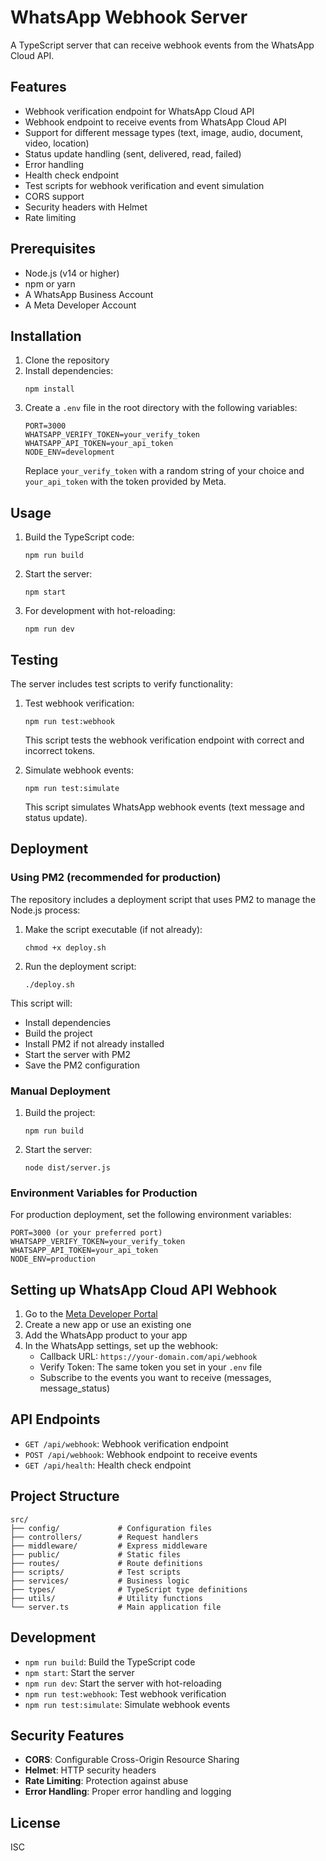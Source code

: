 # WhatsApp Webhook Server

A TypeScript server that can receive webhook events from the WhatsApp Cloud API.

## Features

- Webhook verification endpoint for WhatsApp Cloud API
- Webhook endpoint to receive events from WhatsApp Cloud API
- Support for different message types (text, image, audio, document, video, location)
- Status update handling (sent, delivered, read, failed)
- Error handling
- Health check endpoint
- Test scripts for webhook verification and event simulation
- CORS support
- Security headers with Helmet
- Rate limiting

## Prerequisites

- Node.js (v14 or higher)
- npm or yarn
- A WhatsApp Business Account
- A Meta Developer Account

## Installation

1. Clone the repository
2. Install dependencies:
   ```
   npm install
   ```
3. Create a `.env` file in the root directory with the following variables:
   ```
   PORT=3000
   WHATSAPP_VERIFY_TOKEN=your_verify_token
   WHATSAPP_API_TOKEN=your_api_token
   NODE_ENV=development
   ```
   Replace `your_verify_token` with a random string of your choice and `your_api_token` with the token provided by Meta.

## Usage

1. Build the TypeScript code:
   ```
   npm run build
   ```

2. Start the server:
   ```
   npm start
   ```

3. For development with hot-reloading:
   ```
   npm run dev
   ```

## Testing

The server includes test scripts to verify functionality:

1. Test webhook verification:
   ```
   npm run test:webhook
   ```
   This script tests the webhook verification endpoint with correct and incorrect tokens.

2. Simulate webhook events:
   ```
   npm run test:simulate
   ```
   This script simulates WhatsApp webhook events (text message and status update).

## Deployment

### Using PM2 (recommended for production)

The repository includes a deployment script that uses PM2 to manage the Node.js process:

1. Make the script executable (if not already):
   ```
   chmod +x deploy.sh
   ```

2. Run the deployment script:
   ```
   ./deploy.sh
   ```

This script will:
- Install dependencies
- Build the project
- Install PM2 if not already installed
- Start the server with PM2
- Save the PM2 configuration

### Manual Deployment

1. Build the project:
   ```
   npm run build
   ```

2. Start the server:
   ```
   node dist/server.js
   ```

### Environment Variables for Production

For production deployment, set the following environment variables:

```
PORT=3000 (or your preferred port)
WHATSAPP_VERIFY_TOKEN=your_verify_token
WHATSAPP_API_TOKEN=your_api_token
NODE_ENV=production
```

## Setting up WhatsApp Cloud API Webhook

1. Go to the [Meta Developer Portal](https://developers.facebook.com/)
2. Create a new app or use an existing one
3. Add the WhatsApp product to your app
4. In the WhatsApp settings, set up the webhook:
   - Callback URL: `https://your-domain.com/api/webhook`
   - Verify Token: The same token you set in your `.env` file
   - Subscribe to the events you want to receive (messages, message_status)

## API Endpoints

- `GET /api/webhook`: Webhook verification endpoint
- `POST /api/webhook`: Webhook endpoint to receive events
- `GET /api/health`: Health check endpoint

## Project Structure

```
src/
├── config/             # Configuration files
├── controllers/        # Request handlers
├── middleware/         # Express middleware
├── public/             # Static files
├── routes/             # Route definitions
├── scripts/            # Test scripts
├── services/           # Business logic
├── types/              # TypeScript type definitions
├── utils/              # Utility functions
└── server.ts           # Main application file
```

## Development

- `npm run build`: Build the TypeScript code
- `npm start`: Start the server
- `npm run dev`: Start the server with hot-reloading
- `npm run test:webhook`: Test webhook verification
- `npm run test:simulate`: Simulate webhook events

## Security Features

- **CORS**: Configurable Cross-Origin Resource Sharing
- **Helmet**: HTTP security headers
- **Rate Limiting**: Protection against abuse
- **Error Handling**: Proper error handling and logging

## License

ISC 